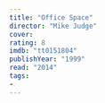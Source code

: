 ```yaml
---
title: "Office Space"
director: "Mike Judge"
cover: 
rating: 8
imdb: "tt0151804"
publishYear: "1999"
read: "2014"
tags:
- 
---
```

